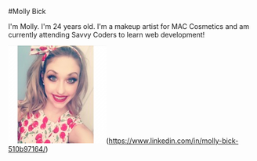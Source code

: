#Molly Bick

I'm Molly. I'm 24 years old. I'm a makeup artist for MAC Cosmetics and am currently attending Savvy Coders to learn web development!

![alt text](./img/headshot.jpg)(https://www.linkedin.com/in/molly-bick-510b97164/)






